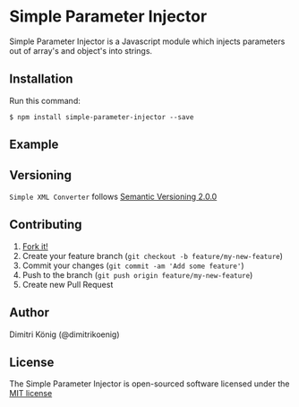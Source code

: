 # Simple Parameter Injector

Simple Parameter Injector is a Javascript module which injects parameters out of array's and object's into strings.

## Installation

Run this command:
```
$ npm install simple-parameter-injector --save
```


## Example


## Versioning

`Simple XML Converter` follows [Semantic Versioning 2.0.0](http://semver.org)


## Contributing

1. [Fork it!](https://github.com/dimitri-koenig/simple-parameter-injector/fork)
2. Create your feature branch (`git checkout -b feature/my-new-feature`)
3. Commit your changes (`git commit -am 'Add some feature'`)
4. Push to the branch (`git push origin feature/my-new-feature`)
5. Create new Pull Request


## Author

Dimitri König (@dimitrikoenig)


## License

The Simple Parameter Injector is open-sourced software licensed under the [MIT license](http://opensource.org/licenses/MIT)
